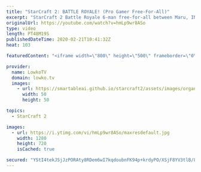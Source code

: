 ```yaml
---
title: "StarCraft 2: BATTLE ROYALE! (Pro Gamer Free-For-All)"
excerpt: "StarCraft 2 Battle Royale 6-man free-for-all between Maru, INnoVation, Hurricane, Impact, Solar and Patience. These pro gamers are some of the best players from South Korea. In this video I give commentary to this Battle Royale mod of a series of games that was organised by Crank.  Get more videos &"
originalUrl: https://youtube.com/watch?v=hmLp9wr8ASo
type: video
length: PT48M19S
publishedDateTime: 2020-02-21T10:41:32Z
heat: 103

featuredContent: "<iframe width=\"800\" height=\"500\" frameborder=\"0\" src=\"https://www.youtube.com/embed/hmLp9wr8ASo\" allow=\"accelerometer; autoplay; encrypted-media; gyroscope; picture-in-picture\" allowfullscreen></iframe>"

provider:
  name: LowkoTV
  domain: lowko.tv
  images:
    - url: https://smartableai.github.io/starcraft2/assets/images/organizations/lowko.tv-50x50.jpg
      width: 50
      height: 50

topics:
  - StarCraft 2

images:
  - url: https://i.ytimg.com/vi/hmLp9wr8ASo/maxresdefault.jpg
    width: 1280
    height: 720
    isCached: true

secured: "YStI4tekJSjJzPORAty8RDem6wI7kqdoubnFK94p+krdyPO/XSjF8YV3tlB/8R5YYT2FYdFVtS8M1ks9uEicpZLBlrmOedyk1qmYYFSEFNSgXa8Ss4coEBIRUuavldp68DYY4eB4x6c7zlLpjDpXuiX354exRGnjpvl06CLImYhQ7VXJQPVz5bsav9fZqIS+xPfz1Mj87/XpiuYUWxJPZFzjBsq0BHE8CEkbiV6TEc6tpLGFn1LyUlZCXexKnmOdTa+uHdFKr7yywhUDOPOCPgZ/dg3eUJH5Y2iz8kEPnL3DcCIoAdlpipBSHoeLITgz0OA7PKQ7sbAoS0rJABD4/TYY30buBfqJzRTBZzIDWi9nH+k2ZnH9WgixigUzbjCg/6U7+jp3CHl7eAju0MRyREb8PLCA7oUSn6VLXmaVi7htz3FP6OrJJPUXtz9f5Qdz;KCbTXBiZWHRG/poiovBl/g=="
---
```



